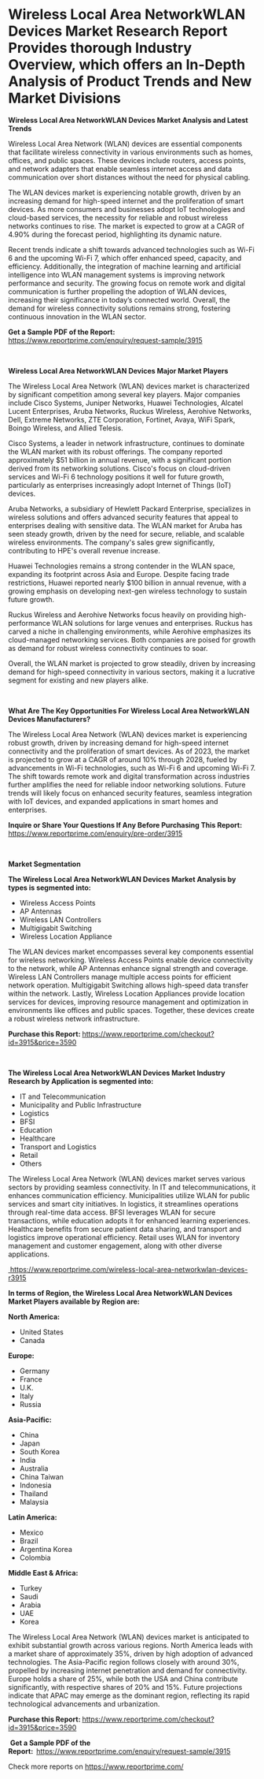 <p><h1>Wireless Local Area NetworkWLAN Devices Market Research Report Provides thorough Industry Overview, which offers an In-Depth Analysis of Product Trends and New Market Divisions</h1></p><p><strong>Wireless Local Area NetworkWLAN Devices Market Analysis and Latest Trends</strong></p>
<p><p>Wireless Local Area Network (WLAN) devices are essential components that facilitate wireless connectivity in various environments such as homes, offices, and public spaces. These devices include routers, access points, and network adapters that enable seamless internet access and data communication over short distances without the need for physical cabling. </p><p>The WLAN devices market is experiencing notable growth, driven by an increasing demand for high-speed internet and the proliferation of smart devices. As more consumers and businesses adopt IoT technologies and cloud-based services, the necessity for reliable and robust wireless networks continues to rise. The market is expected to grow at a CAGR of 4.90% during the forecast period, highlighting its dynamic nature.</p><p>Recent trends indicate a shift towards advanced technologies such as Wi-Fi 6 and the upcoming Wi-Fi 7, which offer enhanced speed, capacity, and efficiency. Additionally, the integration of machine learning and artificial intelligence into WLAN management systems is improving network performance and security. The growing focus on remote work and digital communication is further propelling the adoption of WLAN devices, increasing their significance in today’s connected world. Overall, the demand for wireless connectivity solutions remains strong, fostering continuous innovation in the WLAN sector.</p></p>
<p><strong>Get a Sample PDF of the Report:&nbsp;</strong> <a href="https://www.reportprime.com/enquiry/request-sample/3915?utm_campaign=2989&utm_medium=2&utm_source=Github&utm_content=ia&utm_term=18032025&utm_id=wireless-local-area-networkwlan-devices">https://www.reportprime.com/enquiry/request-sample/3915</a></p>
<p>&nbsp;</p>
<p><strong>Wireless Local Area NetworkWLAN Devices Major Market Players</strong></p>
<p><p>The Wireless Local Area Network (WLAN) devices market is characterized by significant competition among several key players. Major companies include Cisco Systems, Juniper Networks, Huawei Technologies, Alcatel Lucent Enterprises, Aruba Networks, Ruckus Wireless, Aerohive Networks, Dell, Extreme Networks, ZTE Corporation, Fortinet, Avaya, WiFi Spark, Boingo Wireless, and Allied Telesis.</p><p>Cisco Systems, a leader in network infrastructure, continues to dominate the WLAN market with its robust offerings. The company reported approximately $51 billion in annual revenue, with a significant portion derived from its networking solutions. Cisco's focus on cloud-driven services and Wi-Fi 6 technology positions it well for future growth, particularly as enterprises increasingly adopt Internet of Things (IoT) devices.</p><p>Aruba Networks, a subsidiary of Hewlett Packard Enterprise, specializes in wireless solutions and offers advanced security features that appeal to enterprises dealing with sensitive data. The WLAN market for Aruba has seen steady growth, driven by the need for secure, reliable, and scalable wireless environments. The company's sales grew significantly, contributing to HPE's overall revenue increase.</p><p>Huawei Technologies remains a strong contender in the WLAN space, expanding its footprint across Asia and Europe. Despite facing trade restrictions, Huawei reported nearly $100 billion in annual revenue, with a growing emphasis on developing next-gen wireless technology to sustain future growth.</p><p>Ruckus Wireless and Aerohive Networks focus heavily on providing high-performance WLAN solutions for large venues and enterprises. Ruckus has carved a niche in challenging environments, while Aerohive emphasizes its cloud-managed networking services. Both companies are poised for growth as demand for robust wireless connectivity continues to soar.</p><p>Overall, the WLAN market is projected to grow steadily, driven by increasing demand for high-speed connectivity in various sectors, making it a lucrative segment for existing and new players alike.</p></p>
<p>&nbsp;</p>
<p><strong>What Are The Key Opportunities For Wireless Local Area NetworkWLAN Devices Manufacturers?</strong></p>
<p><p>The Wireless Local Area Network (WLAN) devices market is experiencing robust growth, driven by increasing demand for high-speed internet connectivity and the proliferation of smart devices. As of 2023, the market is projected to grow at a CAGR of around 10% through 2028, fueled by advancements in Wi-Fi technologies, such as Wi-Fi 6 and upcoming Wi-Fi 7. The shift towards remote work and digital transformation across industries further amplifies the need for reliable indoor networking solutions. Future trends will likely focus on enhanced security features, seamless integration with IoT devices, and expanded applications in smart homes and enterprises.</p></p>
<p><strong>Inquire or Share Your Questions If Any Before Purchasing This Report:</strong> <a href="https://www.reportprime.com/enquiry/pre-order/3915?utm_campaign=2989&utm_medium=2&utm_source=Github&utm_content=ia&utm_term=18032025&utm_id=wireless-local-area-networkwlan-devices">https://www.reportprime.com/enquiry/pre-order/3915</a></p>
<p>&nbsp;</p>
<p><strong>Market Segmentation</strong></p>
<p><strong>The Wireless Local Area NetworkWLAN Devices Market Analysis by types is segmented into:</strong></p>
<p><ul><li>Wireless Access Points</li><li>AP Antennas</li><li>Wireless LAN Controllers</li><li>Multigigabit Switching</li><li>Wireless Location Appliance</li></ul></p>
<p><p>The WLAN devices market encompasses several key components essential for wireless networking. Wireless Access Points enable device connectivity to the network, while AP Antennas enhance signal strength and coverage. Wireless LAN Controllers manage multiple access points for efficient network operation. Multigigabit Switching allows high-speed data transfer within the network. Lastly, Wireless Location Appliances provide location services for devices, improving resource management and optimization in environments like offices and public spaces. Together, these devices create a robust wireless network infrastructure.</p></p>
<p><strong>Purchase this Report:&nbsp;</strong><a href="https://www.reportprime.com/checkout?id=3915&price=3590&utm_campaign=2989&utm_medium=2&utm_source=Github&utm_content=ia&utm_term=18032025&utm_id=wireless-local-area-networkwlan-devices">https://www.reportprime.com/checkout?id=3915&price=3590</a></p>
<p>&nbsp;</p>
<p><strong>The Wireless Local Area NetworkWLAN Devices Market Industry Research by Application is segmented into:</strong></p>
<p><ul><li>IT and Telecommunication</li><li>Municipality and Public Infrastructure</li><li>Logistics</li><li>BFSI</li><li>Education</li><li>Healthcare</li><li>Transport and Logistics</li><li>Retail</li><li>Others</li></ul></p>
<p><p>The Wireless Local Area Network (WLAN) devices market serves various sectors by providing seamless connectivity. In IT and telecommunications, it enhances communication efficiency. Municipalities utilize WLAN for public services and smart city initiatives. In logistics, it streamlines operations through real-time data access. BFSI leverages WLAN for secure transactions, while education adopts it for enhanced learning experiences. Healthcare benefits from secure patient data sharing, and transport and logistics improve operational efficiency. Retail uses WLAN for inventory management and customer engagement, along with other diverse applications.</p></p>
<p><a href="https://www.reportprime.com/wireless-local-area-networkwlan-devices-r3915?utm_campaign=2989&utm_medium=2&utm_source=Github&utm_content=ia&utm_term=18032025&utm_id=wireless-local-area-networkwlan-devices">&nbsp;https://www.reportprime.com/wireless-local-area-networkwlan-devices-r3915</a></p>
<p><strong>In terms of Region, the Wireless Local Area NetworkWLAN Devices Market Players available by Region are:</strong></p>
<p>
    <p> <strong> North America: </strong>
        <ul>
            <li>United States</li>
            <li>Canada</li>
        </ul>
        </p> 
    <p> <strong> Europe: </strong>
        <ul>
            <li>Germany</li>
            <li>France</li>
            <li>U.K.</li>
            <li>Italy</li>
            <li>Russia</li>
        </ul>
        </p> 
    <p> <strong> Asia-Pacific: </strong>
        <ul>
            <li>China</li>
            <li>Japan</li>
            <li>South Korea</li>
            <li>India</li>
            <li>Australia</li>
            <li>China Taiwan</li>
            <li>Indonesia</li>
            <li>Thailand</li>
            <li>Malaysia</li>
        </ul>
        </p> 
    <p> <strong> Latin America: </strong>
        <ul>
            <li>Mexico</li>
            <li>Brazil</li>
            <li>Argentina Korea</li>
            <li>Colombia</li>
        </ul>
        </p> 
    <p> <strong> Middle East & Africa: </strong>
        <ul>
            <li>Turkey</li>
            <li>Saudi</li>
            <li>Arabia</li>
            <li>UAE</li>
            <li>Korea</li>
        </ul>
    </p>
    </p>
<p><p>The Wireless Local Area Network (WLAN) devices market is anticipated to exhibit substantial growth across various regions. North America leads with a market share of approximately 35%, driven by high adoption of advanced technologies. The Asia-Pacific region follows closely with around 30%, propelled by increasing internet penetration and demand for connectivity. Europe holds a share of 25%, while both the USA and China contribute significantly, with respective shares of 20% and 15%. Future projections indicate that APAC may emerge as the dominant region, reflecting its rapid technological advancements and urbanization.</p></p>
<p><strong>Purchase this Report: </strong><a href="https://www.reportprime.com/checkout?id=3915&price=3590&utm_campaign=2989&utm_medium=2&utm_source=Github&utm_content=ia&utm_term=18032025&utm_id=wireless-local-area-networkwlan-devices">https://www.reportprime.com/checkout?id=3915&price=3590</a></p>
<p>&nbsp;<strong>Get a Sample PDF of the Report:&nbsp;&nbsp;</strong><a href="https://www.reportprime.com/enquiry/request-sample/3915?utm_campaign=2989&utm_medium=2&utm_source=Github&utm_content=ia&utm_term=18032025&utm_id=wireless-local-area-networkwlan-devices">https://www.reportprime.com/enquiry/request-sample/3915</a></p>
<p><strong></strong></p>
<p>Check more reports on <a href="https://www.reportprime.com/?utm_campaign=2989&utm_medium=2&utm_source=Github&utm_content=ia&utm_term=18032025&utm_id=wireless-local-area-networkwlan-devices">https://www.reportprime.com/</a></p>